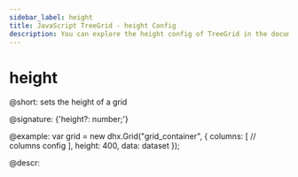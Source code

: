 ```yaml
---
sidebar_label: height
title: JavaScript TreeGrid - height Config 
description: You can explore the height config of TreeGrid in the documentation of the DHTMLX JavaScript UI library. Browse developer guides and API reference, try out code examples and live demos, and download a free 30-day evaluation version of DHTMLX Suite 7.
---
```


# height

@short: sets the height of a grid

@signature: {'height?: number;'}

@example:
var grid = new dhx.Grid("grid_container", {
	columns: [
		// columns config
	],
	height: 400,
	data: dataset
});

@descr:

[comment]: # (@related: treegrid/configuration.md#widthheight treegrid/initialization.md#initialize-treegrid)

[comment]: # (@relatedapi: treegrid/api/treegrid_width_config.md)
